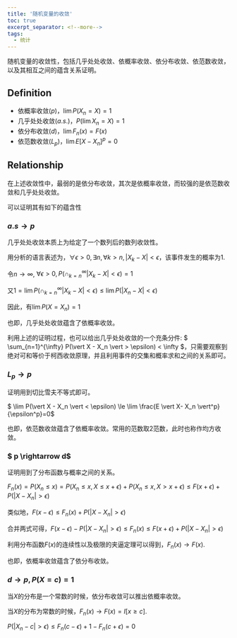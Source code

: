 ```yaml
---
title: '随机变量的收敛'
toc: true
excerpt_separator: <!--more-->
tags:
  - 统计
---
```




随机变量的收敛性，包括几乎处处收敛、依概率收敛、依分布收敛、依范数收敛，以及其相互之间的蕴含关系证明。

<!--more-->



## Definition

* 依概率收敛($p$)，$\lim P(X_n = X) = 1$ 
* 几乎处处收敛($a.s.$)，$P(\lim X_n = X ) = 1$
* 依分布收敛($d$)，$\lim F_n(x) = F(x)$
* 依范数收敛($L_p$)，$\lim E[X-X_n]^p = 0$



## Relationship

在上述收敛性中，最弱的是依分布收敛，其次是依概率收敛，而较强的是依范数收敛和几乎处处收敛。

可以证明其有如下的蕴含性

### $a.s \rightarrow p$

几乎处处收敛本质上为给定了一个数列后的数列收敛性。

用分析的语言表述为，$\forall \epsilon>0, \exists n, \forall k >n, \vert X_k- X \vert < \epsilon$，该事件发生的概率为1.

令$n \rightarrow \infty$, $\forall \epsilon > 0, P(\cap_{k=n}^{\infty} \vert X_k -X \vert < \epsilon) = 1$

又$1 = \lim P(\cap_{k=n}^{\infty} \vert X_k -X \vert < \epsilon) \le \lim P(\vert X_n - X \vert < \epsilon)$

因此，有$\lim P(X = X_n) = 1$ 

也即，几乎处处收敛蕴含了依概率收敛。

利用上述的证明过程，也可以给出几乎处处收敛的一个充条分件: $ \sum_{n=1}^{\infty} P(\vert X - X_n \vert > \epsilon) < \infty $，只需要观察到绝对可和等价于柯西收敛原理，并且利用事件的交集和概率求和之间的关系即可。

### $L_p \rightarrow p$

证明用到切比雪夫不等式即可。

$ \lim P(\vert X - X_n \vert < \epsilon) \le \lim \frac{E \vert X- X_n \vert^p}{\epsilon^p}=0$

也即，依范数收敛蕴含了依概率收敛。常用的范数取2范数，此时也称作均方收敛。

### $ p \rightarrow d$

证明用到了分布函数与概率之间的关系。

$F_n(x) = P(X_n \le x) = P(X_n \le x, X \le x+\epsilon)+P(X_n \le x, X > x+\epsilon) \le F(x+\epsilon) + P(\vert X - X_n \vert > \epsilon)$

类似地，$F(x - \epsilon) \le F_n(x) + P(\vert X -X_n \vert > \epsilon)$

合并两式可得，$F(x-\epsilon) - P(\vert X - X_n \vert > \epsilon) \le F_n(x) \le F(x+\epsilon) +P(\vert X - X_n \vert > \epsilon)$

利用分布函数$F(x)$的连续性以及极限的夹逼定理可以得到，$F_n(x) \rightarrow F(x)$.

也即，依概率收敛蕴含了依分布收敛。



###  $d \rightarrow p, P(X = c)=1$

当$X$的分布是一个常数的时候，依分布收敛可以推出依概率收敛。

当$X$的分布为常数的时候，$F_n(x) \rightarrow F(x) =  I[x \ge c]$.  

$P(\vert X_n -c\vert > \epsilon ) \le F_n(c- \epsilon) + 1 - F_n(c + \epsilon) = 0$





